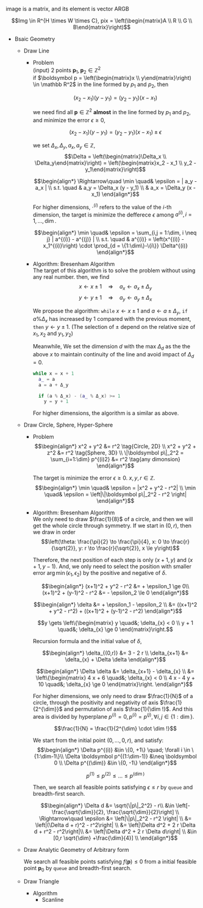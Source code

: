 image is a matrix, and its element is vector ARGB

$$Img \in R^{H \times W \times C}, pix = \left(\begin{matrix}A \\ R \\ G \\ B\end{matrix}\right)$$

* Bsaic Geometry
  * Draw Line
    - Problem  
      (input) 2 points $\boldsymbol p_1, \boldsymbol p_2 \in \mathbb Z^2$  
      if $\boldsymbol p = \left(\begin{matrix}x \\ y\end{matrix}\right) \in \mathbb R^2$ in the line formed by $p_1$ and $p_2$, then

      $$(x_2 - x_1)(y - y_1) = (y_2 - y_1)(x - x_1)$$

      we need find all $\boldsymbol p \in \mathbb Z^2$ **almost** in the line formed by $p_1$ and $p_2$, and minimize the error $\epsilon \ge 0$,

      $$(x_2 - x_1)(y - y_1) = (y_2 - y_1)(x - x_1) \pm \epsilon$$

      we set $\Delta_x, \Delta_y, a_x, a_y \in \mathbb Z$,
        $$\Delta = \left(\begin{matrix}\Delta_x \\ \Delta_y\end{matrix}\right) = \left(\begin{matrix}x_2 - x_1 \\ y_2 - y_1\end{matrix}\right)$$

      $$\begin{align*}
        \Rightarrow\quad 
        \min \quad& \epsilon = | a_y - a_x |  \\
        s.t. \quad
        & a_y = \Delta_x (y - y_1)  \\
        & a_x = \Delta_y (x - x_1)
      \end{align*}$$

      For higher dimensions, $\cdot^{(i)}$ refers to the value of the $i$-th dimension, the target is minimize the defferece $\epsilon$ among $a^{(i)}, i = 1,...,\dim$.

      $$\begin{align*}
      \min \quad& \epsilon = \sum_{i,j = 1:\dim, i \neq j} | a^{(i)} - a^{(j)} | \\
      s.t. \quad & a^{(i)} = \left(x^{(i)} - x_1^{(i)}\right) \cdot \prod_{d = \{1:\dim\}-\{i\}} \Delta^{(i)}
      \end{align*}$$


    - Algorithm: Bresenham Algorithm  
      The target of this algorithm is to solve the problem without using any real number.
      then, we find
      $$x \gets x \pm 1 \quad\Rightarrow\quad a_x \gets a_x \pm \Delta_y$$
      $$y \gets y \pm 1 \quad\Rightarrow\quad a_y \gets a_y \pm \Delta_x$$

      We propose the algorithm: ```while``` $x \gets x \pm 1$ and $a \gets a \pm \Delta_y$, ```if``` $a \% \Delta_x$ has increased by $1$ compared with the previous moment, ```then``` $y \gets y \pm 1$. (The selection of $\pm$ depend on the relative size of $x_1, x_2$ and $y_1, y_2$)
      
      Meanwhile, We set the dimension $d$ with the max $Δ_d$ as the the above $x$ to maintain continuity of the line and avoid impact of $Δ_d = 0$.

      ```cpp
      while x = x + 1
        a_ = a
        a = a + Δ_y

        if (a % Δ_x) - (a_ % Δ_x) >= 1 
          y = y + 1
      ```

      For higher dimensions, the algorithm is a similar as above.
      
  * Draw Circle, Sphere, Hyper-Sphere
    - Problem
      $$\begin{align*}
        x^2 + y^2 &= r^2  \tag{Circle, 2D}  \\
        x^2 + y^2 + z^2 &= r^2  \tag{Sphere, 3D} \\
        \|\boldsymbol p\|_2^2 = \sum_{i=1:\dim} p^{(i)2} &= r^2    \tag{any dimonsion}
      \end{align*}$$

      The target is minimize the error $\epsilon \ge 0$. $x, y, r \in \mathbb Z$.
      $$\begin{align*}
        \min \quad& \epsilon = |x^2 + y^2 - r^2|  \\
        \min \quad& \epsilon = \left|\|\boldsymbol p\|_2^2 - r^2 \right|
      \end{align*}$$

    - Algorithm: Bresenham Algorithm   
      We only need to draw $\frac{1}{8}$ of a circle, and then we will get the whole circle through symmetry. If we start in $(0, r)$, then we draw in order  
      $$\left(\theta: \frac{\pi}{2} \to \frac{\pi}{4}, x: 0 \to \frac{r}{\sqrt{2}}, y: r \to \frac{r}{\sqrt{2}}, x \le y\right)$$  

      Therefore, the next position of each step is only $(x+1, y)$ and $(x+1, y-1)$. And, we only need to select the position with smaller error $\arg\min(\epsilon_1, \epsilon_2)$ by the positive and negative of $\delta$.

      $$\begin{align*}
        (x+1)^2 + y^2 - r^2 &= + \epsilon_1 \ge 0\\
        (x+1)^2 + (y-1)^2 - r^2 &= - \epsilon_2  \le 0
      \end{align*}$$

      $$\begin{align*}
        \delta &= + \epsilon_1 - \epsilon_2  \\
        &= ((x+1)^2 + y^2 - r^2) + ((x+1)^2 + (y-1)^2 - r^2)
      \end{align*}$$

      $$y \gets \left\{\begin{matrix}
          y \quad&; \delta_{x} < 0  \\
          y + 1 \quad&; \delta_{x} \ge 0
        \end{matrix}\right.$$

      Recursion formula and the initial value of $\delta$,

      $$\begin{align*}
        \delta_{(0,r)} &= 3 - 2 r  \\
        \delta_{x+1} &= \delta_{x} + \Delta \delta
      \end{align*}$$

      $$\begin{align*}
        \Delta \delta &= \delta_{x+1} - \delta_{x}  \\
        &= \left\{\begin{matrix}
          4 x + 6 \quad&; \delta_{x} < 0  \\
          4 x - 4 y + 10 \quad&; \delta_{x} \ge 0
        \end{matrix}\right.
      \end{align*}$$

      For higher dimensions, we only need to draw $\frac{1}{N}$ of a circle, through the positivity and negativity of axis $\frac{1}{2^{\dim}}$ and permutation of axis $\frac{1}{\dim !}$. And this area is divided by hyperplane $p^{(i)} = 0, p^{(i)} = p^{(j)}, \forall i, j \in \{1:\dim\}$.

      $$\frac{1}{N} = \frac{1}{2^{\dim} \cdot \dim !}$$

      We start from the initial point $(0, ..., 0, r)$, and satisfy:
      $$\begin{align*}
        \Delta p^{(i)} &\in \{0, +1\} \quad; \forall i \in \{1:\dim-1\}\\
        \Delta \boldsymbol p^{(1:\dim-1)} &\neq \boldsymbol 0  \\
        \Delta p^{(\dim)} &\in \{0, -1\}
      \end{align*}$$

      $$p^{(1)} \le p^{(2)} \le ... \le p^{(\dim)}$$

      Then, we search all feasible points satisfying $\epsilon \le r$ by ```queue``` and breadth-first search.

      $$\begin{align*}
      \Delta d &= \sqrt{\|p\|_2^2} - r\\
      &\in \left[-\frac{\sqrt{\dim}}{2}, \frac{\sqrt{\dim}}{2}\right] \\
      \Rightarrow\quad \epsilon &= \left|\|p\|_2^2 - r^2 \right|  \\
      &= \left|(\Delta d + r)^2 - r^2\right|  \\
      &= \left|\Delta d^2 + 2 r \Delta d + r^2 - r^2\right|\\
      &= \left|\Delta d^2 + 2 r \Delta d\right|  \\
      &\in [0,r \sqrt{\dim}  +\frac{\dim}{4}] \\
      \end{align*}$$

  * Draw Analytic Geometry of Arbitrary form

    We search all feasible points satisfying $f(\boldsymbol p) \le 0$ from a initial feasible point $\boldsymbol p_0$ by ```queue``` and breadth-first search.

  * Draw Triangle
    - Algorithm
      - Scanline 